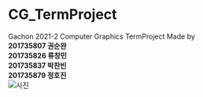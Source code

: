 # CG_TermProject
Gachon 2021-2 Computer Graphics TermProject
Made by  
__201735807 권순완__  
__201735826 류창민__  
__201735837 박찬빈__  
__201735879 정호진__  
![사진](https://user-images.githubusercontent.com/73987361/141495009-7c2d900f-18bc-486d-8cee-1ef35b3e4bf7.png)
